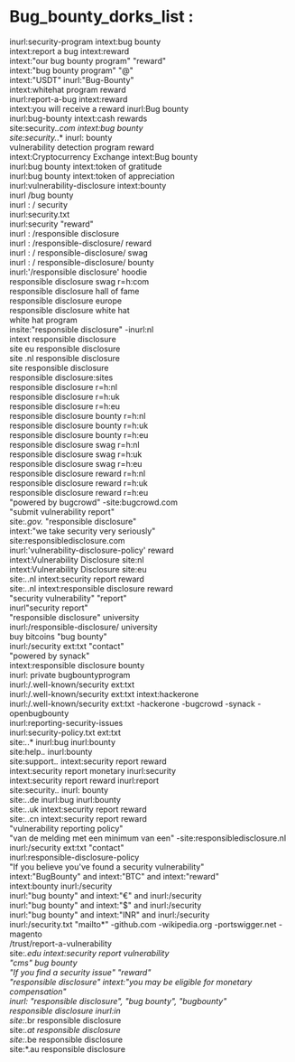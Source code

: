 # Bug_bounty_dorks_list :
inurl:security-program intext:bug bounty<br>
intext:report a bug intext:reward<br>
intext:"our bug bounty program" "reward"<br>
intext:"bug bounty program" "@"<br>
intext:"USDT" inurl:"Bug-Bounty"<br>
intext:whitehat program reward<br>
inurl:report-a-bug intext:reward<br>
intext:you will receive a reward inurl:Bug bounty<br>
inurl:bug-bounty intext:cash rewards<br>
site:security.*.com intext:bug bounty<br>
site:security.*.* inurl: bounty<br>
vulnerability detection program reward<br>
intext:Cryptocurrency Exchange intext:Bug bounty<br>
inurl:bug bounty intext:token of gratitude<br>
inurl:bug bounty intext:token of appreciation<br>
inurl:vulnerability-disclosure intext:bounty<br>
inurl /bug bounty<br>
inurl : / security<br>
inurl:security.txt<br>
inurl:security "reward"<br>
inurl : /responsible disclosure<br>
inurl : /responsible-disclosure/ reward<br>
inurl : / responsible-disclosure/ swag<br>
inurl : / responsible-disclosure/ bounty<br>
inurl:'/responsible disclosure' hoodie<br>
responsible disclosure swag r=h:com<br>
responsible disclosure hall of fame<br>
responsible disclosure europe<br>
responsible disclosure white hat<br>
white hat program<br>
insite:"responsible disclosure" -inurl:nl<br>
intext responsible disclosure<br>
site eu responsible disclosure<br>
site .nl responsible disclosure<br>
site responsible disclosure<br>
responsible disclosure:sites<br>
responsible disclosure r=h:nl<br>
responsible disclosure r=h:uk<br>
responsible disclosure r=h:eu<br>
responsible disclosure bounty r=h:nl<br>
responsible disclosure bounty r=h:uk<br>
responsible disclosure bounty r=h:eu<br>
responsible disclosure swag r=h:nl<br>
responsible disclosure swag r=h:uk<br>
responsible disclosure swag r=h:eu<br>
responsible disclosure reward r=h:nl<br>
responsible disclosure reward r=h:uk<br>
responsible disclosure reward r=h:eu<br>
"powered by bugcrowd" -site:bugcrowd.com<br>
"submit vulnerability report"<br>
site:*.gov.* "responsible disclosure"<br>
intext:"we take security very seriously"<br>
site:responsibledisclosure.com<br>
inurl:'vulnerability-disclosure-policy' reward<br>
intext:Vulnerability Disclosure site:nl<br>
intext:Vulnerability Disclosure site:eu<br>
site:*.*.nl intext:security report reward<br>
site:*.*.nl intext:responsible disclosure reward<br>
"security vulnerability" "report"<br>
inurl"security report"<br>
"responsible disclosure" university<br>
inurl:/responsible-disclosure/ university<br>
buy bitcoins "bug bounty"<br>
inurl:/security ext:txt "contact"<br>
"powered by synack"<br>
intext:responsible disclosure bounty<br>
inurl: private bugbountyprogram<br>
inurl:/.well-known/security ext:txt<br>
inurl:/.well-known/security ext:txt intext:hackerone<br>
inurl:/.well-known/security ext:txt -hackerone -bugcrowd -synack -openbugbounty<br>
inurl:reporting-security-issues<br>
inurl:security-policy.txt ext:txt<br>
site:*.*.* inurl:bug inurl:bounty<br>
site:help.*.* inurl:bounty<br>
site:support.*.* intext:security report reward<br>
intext:security report monetary inurl:security <br>
intext:security report reward inurl:report<br>
site:security.*.* inurl: bounty<br>
site:*.*.de inurl:bug inurl:bounty<br>
site:*.*.uk intext:security report reward<br>
site:*.*.cn intext:security report reward<br>
"vulnerability reporting policy"<br>
"van de melding met een minimum van een" -site:responsibledisclosure.nl<br>
inurl:/security ext:txt "contact"<br>
inurl:responsible-disclosure-policy<br>
"If you believe you've found a security vulnerability"<br>
intext:"BugBounty" and intext:"BTC" and intext:"reward"<br>
intext:bounty inurl:/security<br>
inurl:"bug bounty" and intext:"€" and inurl:/security<br>
inurl:"bug bounty" and intext:"$" and inurl:/security<br>
inurl:"bug bounty" and intext:"INR" and inurl:/security<br>
inurl:/security.txt "mailto*" -github.com  -wikipedia.org -portswigger.net -magento<br>
/trust/report-a-vulnerability<br>
site:*.edu intext:security report vulnerability<br>
"cms" bug bounty<br>
"If you find a security issue"  "reward"<br>
"responsible disclosure" intext:"you may be eligible for monetary compensation"<br>
inurl: "responsible disclosure", "bug bounty", "bugbounty"<br>
responsible disclosure inurl:in<br>
site:*.br responsible disclosure<br>
site:*.at responsible disclosure<br>
site:*.be responsible disclosure<br>
site:*.au responsible disclosure<br>

